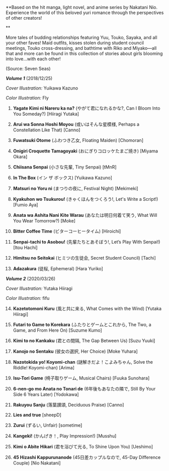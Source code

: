 **Based on the hit manga, light novel, and anime series by Nakatani Nio. Experience the world of this beloved yuri romance through the perspectives of other creators!  
  
**  
  
  
  
More tales of budding relationships featuring Yuu, Touko, Sayaka, and all your other faves! Maid outfits, kisses stolen during student council meetings, Touko cross-dressing, and bathtime with Riko and Miyako—all that and more can be found in this collection of stories about girls blooming into love…with each other!  
  
  
  
(Source: Seven Seas)  
  
  
  
_**Volume 1**_ (2018/12/25)  
  
_Cover Illustration:_ Yuikawa Kazuno  
  
_Color Illustration:_ Fly  


  1. **Yagate Kimi ni Nareru ka na?** (やがて君になれるかな?, Can I Bloom Into You Someday?) [Hiiragi Yutaka]  

  2. **Arui wa Sonna Hoshi Moyou** (或いはそんな星模様, Perhaps a Constellation Like That) [Canno]  

  3. **Fuwatsuki Otome** (ふわつき乙女, Floating Maiden) [Chomoran]  

  4. **Onigiri Croquette Tamagoyaki** (おにぎりコロッケたまご焼き) [Miyama Okara]  

  5. **Chiisana Senpai** (小さな先輩, Tiny Senpai) [tMnR]  

  6. **In The Box** (イン ザ ボックス) [Yuikawa Kazuno]  

  7. **Matsuri no Yoru ni** (まつりの夜に, Festival Night) [Mekimeki]  

  8. **Kyakuhon wo Tsukurou!** (きゃくほんをつくろう!, Let's Write a Script!) [Fumio Aya]  

  9. **Anata wa Ashita Nani Kite Warau** (あなたは明日何着て笑う, What Will You Wear Tomorrow?) [Moke]  

  10. **Bitter Coffee Time** (ビターコーヒータイム) [Hiroichi]  

  11. **Senpai-tachi to Asobou!** (先輩たちとあそぼう!, Let’s Play With Senpai!) [Itou Hachi]  

  12. **Himitsu no Seitokai** (ヒミツの生徒会, Secret Student Council) [Tachi]  

  13. **Adazakura** (徒桜, Ephemeral) [Hara Yuriko]  
  
  
  
_**Volume 2**_ (2020/03/26)  
  
_Cover Illustration:_ Yutaka Hiiragi  
  
_Color Illustration:_ fifu  

  14. **Kazetotomoni Kuru** (風と共に来る, What Comes with the Wind) [Yutaka Hiiragi]  

  15. **Futari to Game to Korekara** (ふたりとゲームとこれから, The Two, a Game, and From Here On) [Suzume Kumo]  

  16. **Kimi to no Kankaku** (君との間隔, The Gap Between Us) [Suzu Yuuki]  

  17. **Kanojo no Sentaku** (彼女の選択, Her Choice) [Moke Yuhara]  

  18. **Nazotokida yo! Koyomi-chan** (謎解きだよ！こよみちゃん, Solve the Riddle! Koyomi-chan) [Arima]  

  19. **Isu-Tori Game** (椅子取りゲーム, Musical Chairs) [Fuuka Sunohara]  

  20. **6-nen-go mo Anata no Tonari de** (6年後もあなたの隣で, Still By Your Side 6 Years Later) [Yodokawa]  

  21. **Rakuyou Sanju** (落葉讃頌, Deciduous Praise) [Canno]  

  22. **Lies and true** [sheepD]  

  23. **Zurui** (ずるい, Unfair) [sometime]  

  24. **Kangeki!** (かんげき！, Play Impression!) [Musshu]  

  25. **Kimi o Abite Hikari** (君を浴びて光る, To Shine Upon You) [Ueshimo]  

  26. **45 Hizashi Kappurunanode** (45日差カップルなので, 45-Day Difference Couple) [Nio Nakatani]